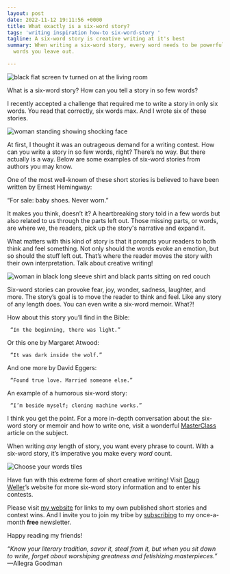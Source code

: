 ```yaml
---
layout: post
date: 2022-11-12 19:11:56 +0000
title: What exactly is a six-word story?
tags: 'writing inspiration how-to six-word-story '
tagline: A six-word story is creative writing at it's best
summary: When writing a six-word story, every word needs to be powerful, even the
  words you leave out.

---
```

![black flat screen tv turned on at the living room](https://images.unsplash.com/photo-1617575521317-d2974f3b56d2?ixlib=rb-4.0.3&ixid=MnwxMjA3fDB8MHxzZWFyY2h8MXx8c3RvcnklMjB0ZWxsaW5nfGVufDB8fDB8fA%3D%3D&w=1000&q=80)

What is a six-word story? How can you tell a story in so few words?

I recently accepted a challenge that required me to write a story in only six words. You read that correctly, six words max. And I wrote six of these stories.

![woman standing showing shocking face](https://images.unsplash.com/photo-1543291436-d2508229d0ca?ixlib=rb-4.0.3&ixid=MnwxMjA3fDB8MHxzZWFyY2h8MTJ8fHN1cnByaXNlfGVufDB8fDB8fA%3D%3D&w=1000&q=80)

At first, I thought it was an outrageous demand for a writing contest. How can you write a story in so few words, right? There’s no way. But there actually is a way. Below are some examples of six-word stories from authors you may know.

One of the most well-known of these short stories is believed to have been written by Ernest Hemingway:

“For sale: baby shoes. Never worn.”

It makes you think, doesn’t it? A heartbreaking story told in a few words but also related to us through the parts left out. Those missing parts, or words, are where we, the readers, pick up the story's narrative and expand it.

What matters with this kind of story is that it prompts your readers to both think and feel something. Not only should the words evoke an emotion, but so should the stuff left out. That’s where the reader moves the story with their own interpretation. Talk about creative writing!

![woman in black long sleeve shirt and black pants sitting on red couch](https://images.unsplash.com/photo-1616696695535-98369e260e7a?ixlib=rb-4.0.3&ixid=MnwxMjA3fDB8MHxzZWFyY2h8NHx8ZmVlbGluZ3N8ZW58MHx8MHx8&w=1000&q=80)

Six-word stories can provoke fear, joy, wonder, sadness, laughter, and more. The story’s goal is to move the reader to think and feel. Like any story of any length does. You can even write a six-word memoir. What?!

How about this story you’ll find in the Bible:

     “In the beginning, there was light.”

Or this one by Margaret Atwood:

     “It was dark inside the wolf.”

And one more by David Eggers:

     “Found true love. Married someone else.”

An example of a humorous six-word story:

     “I’m beside myself; cloning machine works.”

I think you get the point. For a more in-depth conversation about the six-word story or memoir and how to write one, visit a wonderful [MasterClass](https://www.masterclass.com/articles/how-to-write-an-unforgettable-six-word-story "MasterClass") article on the subject.

When writing _any_ length of story, you want every phrase to count. With a six-word story, it’s imperative you make every _word_ count.

![Choose your words tiles](https://images.unsplash.com/photo-1555431189-0fabf2667795?ixlib=rb-4.0.3&ixid=MnwxMjA3fDB8MHxzZWFyY2h8Mnx8d29yZHN8ZW58MHx8MHx8&w=1000&q=80)

Have fun with this extreme form of short creative writing! Visit [Doug Weller](https://www.dougweller.net/example-of-a-six-word-story/ "Doug Weller")’s website for more six-word story information and to enter his contests.

Please visit [my website](https://www.lindajuliano.com/ "my website") for links to my own published short stories and contest wins. And I invite you to join my tribe by [subscribing](https://www.lindajuliano.com/subscribe "subscribing") to my once-a-month **free** newsletter.

Happy reading my friends!

_“Know your literary tradition, savor it, steal from it, but when you sit down to write, forget about worshiping greatness and fetishizing masterpieces.”_ —Allegra Goodman